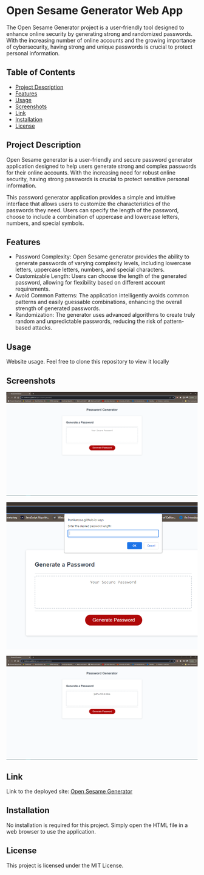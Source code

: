 # Open Sesame Generator Web App

The Open Sesame Generator project is a user-friendly tool designed to enhance online security by generating strong and randomized passwords. With the increasing number of online accounts and the growing importance of cybersecurity, having strong and unique passwords is crucial to protect personal information.

## Table of Contents
- [Project Description](#project-description)
- [Features](#features)
- [Usage](#usage)
- [Screenshots](#screenshots)
- [Link](#link)
- [Installation](#installation)
- [License](#license)

## <a id="project-description"></a> Project Description 
Open Sesame generator is a user-friendly and secure password generator application designed to help users generate strong and complex passwords for their online accounts. With the increasing need for robust online security, having strong passwords is crucial to protect sensitive personal information.

This password generator application provides a simple and intuitive interface that allows users to customize the characteristics of the passwords they need. Users can specify the length of the password, choose to include a combination of uppercase and lowercase letters, numbers, and special symbols.

## <a id="features"></a> Features
- Password Complexity: Open Sesame generator provides the ability to generate passwords of varying complexity levels, including lowercase letters, uppercase letters, numbers, and special characters.
- Customizable Length: Users can choose the length of the generated password, allowing for flexibility based on different account requirements.
- Avoid Common Patterns: The application intelligently avoids common patterns and easily guessable combinations, enhancing the overall strength of generated passwords.
- Randomization: The generator uses advanced algorithms to create truly random and unpredictable passwords, reducing the risk of pattern-based attacks.


## <a id="usage"></a> Usage
Website usage. Feel free to clone this repository to view it locally

## <a id="screenshot"></a> Screenshots
![Open-Sesame-Generator Home Page](/assets/images/Open-Sesame-Generator-home.PNG "Open-Sesame-Generator Home Page")

![Open-Sesame-Generator Length validation](/assets/images/Open-Sesame-Generator-length-validation.PNG "Open-Sesame-Generator Length requested")

![Open-Sesame-Generator Final result](/assets/images/Open-Sesame-Generator-result.PNG "Open-Sesame-Generator Final Result")

## <a id= "link"></a> Link
Link to the deployed site:
[Open Sesame Generator](https://frankaroca.github.io/open-sesame-generator/)

## <a id="installation"></a> Installation
No installation is required for this project. Simply open the HTML file in a web browser to use the application.

## <a id="license"></a> License
This project is licensed under the MIT License.
